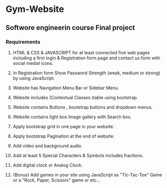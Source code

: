 # Gym-Website

## Softwore engineerin course Final project

### Requirements

1. HTML & CSS & JAVASCRIPT for at least connected five web pages
   including a first login & Registration form page and contact us form with
   social medial icons.

2. In Registration form Show Password Strength (weak, medium or strong)
   by using JavaScript.

3. Website has Navigation Menu Bar or Sidebar Menu.

4. Website includes (Contextual Classes )table using bootstrap.

5. Website contains Buttons , bootstrap buttons and dropdown menus.

6. Website contains light box Image gallery with Search box.

7. Apply bootstrap grid in one page in your website.

8. Apply bootstrap Pagination at the end of website.

9. Add video and background audio.

10. Add at least 5 Special Characters & Symbols includes fractions.

11. Add digital clock or Analog Clock.

12. (Bonus) Add games in your site using JavaScript as "Tic-Tac-Toe" Game or
    a "Rock, Paper, Scissors" game or etc…
